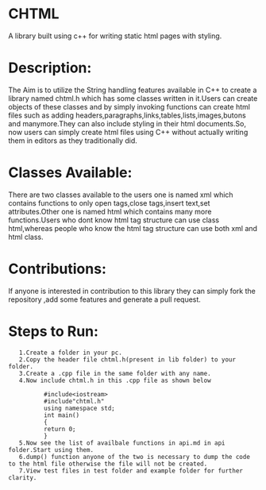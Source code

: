 # CHTML
   A library built using c++ for writing static html pages with styling.
# Description:
   The Aim is to utilize the String handling features available in C++ to create a library named chtml.h which has some classes written in it.Users can create objects of these classes and by simply invoking functions can create html files such as adding headers,paragraphs,links,tables,lists,images,butons and manymore.They can also include styling in their html documents.So, now users can simply create html files using C++ without actually writing them in editors as they traditionally did.
# Classes Available:
   There are two classes available to the users one is named xml which contains functions to only open tags,close tags,insert text,set attributes.Other one is named html which contains many more functions.Users who dont know html tag structure can use class html,whereas people who know the html tag structure can use both xml and html class.
# Contributions:
   If anyone is interested in contribution to this library they can simply fork the repository ,add some features and generate a pull request.
# Steps to Run:
       1.Create a folder in your pc.
       2.Copy the header file chtml.h(present in lib folder) to your folder.
       3.Create a .cpp file in the same folder with any name.
       4.Now include chtml.h in this .cpp file as shown below
  
              #include<iostream>
              #include"chtml.h"
              using namespace std;
              int main()
              {
              return 0;
              }
       5.Now see the list of availbale functions in api.md in api folder.Start using them.   
       6.dump() function anyone of the two is necessary to dump the code to the html file otherwise the file will not be created.
       7.View test files in test folder and example folder for further clarity.
